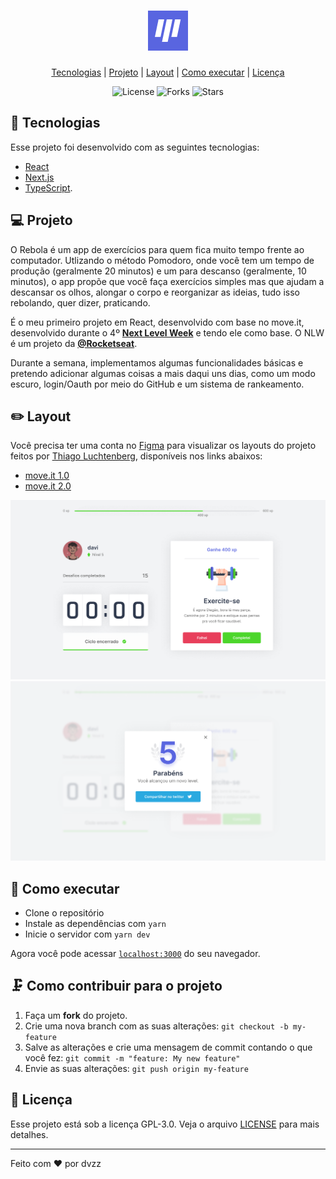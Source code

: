 <h1 align="center">
    <img alt="Rebola" title="Rebola" src="https://github.com/d4vzz/rebola-next/blob/main/public/favicon.png" />
</h1>

<p align="center">
  <a href="#rocket-tecnologias">Tecnologias</a> |
  <a href="#laptop-projeto">Projeto</a> |
  <a href="#pencil-layout">Layout</a> |
  <a href="#robot-como-executar">Como executar</a> |
  <a href="#memo-licença">Licença</a>
</p>

<p align="center">
  <img  src="https://img.shields.io/static/v1?label=license&message=GPL3&color=8257E6&labelColor=121214" alt="License">
  
  <img src="https://img.shields.io/github/forks/d4vzz/NLW3?label=forks&message=MIT&color=8257E6&labelColor=121214" alt="Forks">

  <img src="https://img.shields.io/github/stars/d4vzz/NLW3?label=stars&message=MIT&color=8257E6&labelColor=121214" alt="Stars">

</p>

## 🚀 Tecnologias

Esse projeto foi desenvolvido com as seguintes tecnologias:

- [React](https://reactjs.org)
- [Next.js](https://nextjs.org/)
- [TypeScript](https://www.typescriptlang.org/).

## 💻 Projeto

O Rebola é um app de exercícios para quem fica muito tempo frente ao computador. Utlizando o método Pomodoro, onde você tem um tempo de produção (geralmente 20 minutos) e um para descanso (geralmente, 10 minutos), o app propõe que você faça exercícios simples mas que ajudam a descansar os olhos, alongar o corpo e reorganizar as ideias, tudo isso rebolando, quer dizer, praticando.

É o meu primeiro projeto em React, desenvolvido com base no move.it, desenvolvido durante o 4º **[Next Level Week](https://nextlevelweek.com/)** e tendo ele como base. O NLW é um projeto da **[@Rocketseat](https://github.com/Rocketseat)**.

Durante a semana, implementamos algumas funcionalidades básicas e pretendo adicionar algumas coisas a mais daqui uns dias, como um modo escuro, login/Oauth por meio do GitHub e um sistema de rankeamento.

## ✏️ Layout

Você precisa ter uma conta no [Figma](http://figma.com/) para visualizar os layouts do projeto feitos por [Thiago Luchtenberg](www.instagram.com/tiagoluchtenberg), disponíveis nos links abaixos:

- [move.it 1.0](https://www.figma.com/file/ge20pu3ofMOKoliUyKx1Nl/Move.it-1.0/duplicate)
- [move.it 2.0](https://www.figma.com/file/vRbW1u0CEZuG2zE6bU5qLg/Move.it-2.0/duplicate)

<p align="center">
  <img src="https://github.com/d4vzz/rebola-next/blob/main/public/Home.png" alt="Home" >

 <img src="https://github.com/d4vzz/rebola-next/blob/main/public/Compartilhar.png" alt="Compartilhar no twitter" />
</p>

## 🤖 Como executar

- Clone o repositório
- Instale as dependências com `yarn`
- Inicie o servidor com `yarn dev`

Agora você pode acessar [`localhost:3000`](http://localhost:3000) do seu navegador.

## 🗜️ Como contribuir para o projeto

1. Faça um **fork** do projeto.
2. Crie uma nova branch com as suas alterações: `git checkout -b my-feature`
3. Salve as alterações e crie uma mensagem de commit contando o que você fez: `git commit -m "feature: My new feature"`
4. Envie as suas alterações: `git push origin my-feature`

## 📝 Licença

Esse projeto está sob a licença GPL-3.0. Veja o arquivo [LICENSE](LICENSE.md) para mais detalhes.

---

Feito com ♥ por dvzz
